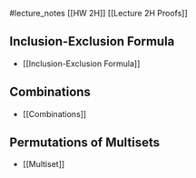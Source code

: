 #lecture_notes [[HW 2H]] [[Lecture 2H Proofs]]

## Inclusion-Exclusion Formula 
- [[Inclusion-Exclusion Formula]] 

## Combinations 
- [[Combinations]]

## Permutations of Multisets 
- [[Multiset]] 
